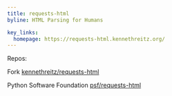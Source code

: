 ```yaml
---
title: requests-html
byline: HTML Parsing for Humans 

key_links:
  homepage: https://requests-html.kennethreitz.org/
---
```


Repos:

Fork [kennethreitz/requests-html](https://github.com/kennethreitz/requests-html)

Python Software Foundation [psf/requests-html](https://github.com/psf/requests-html)
